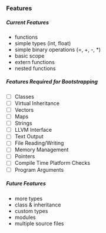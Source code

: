 ### Features

##### Current Features
- functions
- simple types (int, float)
- simple binary operations (=, +, -, *)
- basic scope
- extern functions
- nested functions


##### Features Required for Bootstrapping
- [ ] Classes
- [ ] Virtual Inheritance
- [ ] Vectors
- [ ] Maps
- [ ] Strings
- [ ] LLVM Interface
- [ ] Text Output
- [ ] File Reading/Writing
- [ ] Memory Management
- [ ] Pointers
- [ ] Compile Time Platform Checks
- [ ] Program Arguments

##### Future Features
- more types
- class & inheritance
- custom types
- modules
- multiple source files

